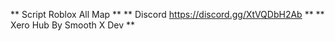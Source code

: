 ** Script Roblox All Map **
** Discord https://discord.gg/XtVQDbH2Ab **
** Xero Hub By Smooth X Dev **
